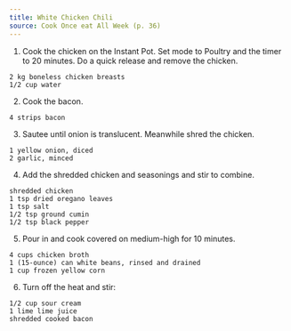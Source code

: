 ```yaml
---
title: White Chicken Chili
source: Cook Once eat All Week (p. 36)
---
```


1) Cook the chicken on the Instant Pot. Set mode to Poultry and the timer to 20 minutes. Do a quick release and remove the chicken.

```
2 kg boneless chicken breasts
1/2 cup water
```

2) Cook the bacon.

```
4 strips bacon
```

3) Sautee until onion is translucent. Meanwhile shred the chicken.

```
1 yellow onion, diced
2 garlic, minced
```

4) Add the shredded chicken and seasonings and stir to combine.

```
shredded chicken
1 tsp dried oregano leaves
1 tsp salt
1/2 tsp ground cumin
1/2 tsp black pepper
```

5) Pour in and cook covered on medium-high for 10 minutes.

```
4 cups chicken broth
1 (15-ounce) can white beans, rinsed and drained
1 cup frozen yellow corn
```

6) Turn off the heat and stir:

```
1/2 cup sour cream
1 lime lime juice
shredded cooked bacon
```


